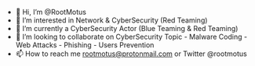 - 👋 Hi, I’m @RootMotus
- 👀 I’m interested in Network & CyberSecurity (Red Teaming)
- 🌱 I’m currently a CyberSecurity Actor (Blue Teaming & Red Teaming)
- 🤝 I’m looking to collaborate on CyberSecurity Topic - Malware Coding - Web Attacks - Phishing - Users Prevention
- 📫 How to reach me rootmotus@protonmail.com or Twitter @rootmotus

<!---
RootMotus/RootMotus is a ✨ special ✨ repository because its `README.md` (this file) appears on your GitHub profile.
You can click the Preview link to take a look at your changes.
--->
